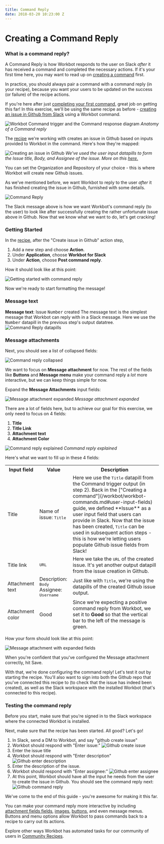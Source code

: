 ```yaml
---
title: Command Reply
date: 2018-03-20 10:23:00 Z
---
```


# Creating a Command Reply
### What is a command reply?
A Command Reply is how Workbot responds to the user on Slack *after* it has received a command and completed the necessary actions. If it's your first time here, you may want to read up on [creating a command](/workbot/workbot-commands.md) first.

In practice, you should always pair a command with a command reply (in your recipe), because you want your users to be updated on the success (or failure) of the recipe actions.

If you're here after just [completing your first command](/workbot/workbot-commands.md), great job on getting this far! In this exercise, we'll be using the same recipe as before - [creating an issue in Github from Slack](https://www.workato.com/recipes/663926-create-an-issue-on-github-from-slack-using-workbot#recipe) using a Workbot command.


![Workbot Command trigger and the Command response diagram](/assets/images/workbot/workbot-actions/anatomy-of-a-command-reply-1.gif)
*Anatomy of a Command reply*

The [recipe](https://www.workato.com/recipes/663926-create-an-issue-on-github-from-slack-using-workbot#recipe) we're working with creates an issue in Github based on inputs provided to Workbot in the command. Here's how they're mapped:

![Creating an issue in Github](/assets/images/workbot/workbot-actions/create-issue-github-1.png)
*We've used the user input datapills to form the Issue title, Body, and Assignee of the issue. More on this [here.](/workbot/workbot-commands.md#user-input-fields)*

You can set the Organization and Repository of your choice - this is where Workbot will create new Github issues.

As we've mentioned before, we want Workbot to reply to the user *after* it has finished creating the issue in Github, furnished with some details.

![Command Reply](/assets/images/workbot/workbot-actions/command-reply-1.png)

The Slack message above is how we want Workbot's command reply (to the user) to look like after successfully creating the rather unfortunate issue above in Github. Now that we know what we want to do, let's get cracking!

### Getting Started

In the [recipe](https://www.workato.com/recipes/663926-create-an-issue-on-github-from-slack-using-workbot#recipe), after the "Create issue in Github" action step,
1. Add a new step and choose **Action**.
2. Under **Application**, choose **Workbot for Slack**
3. Under **Action**, choose **Post command reply**.

How it should look like at this point:

![Getting started with command reply](/assets/images/workbot/workbot-actions/getting-started-with-command-reply-1.png)

Now we're ready to start formatting the message!

### Message text
**Message text**: Issue <kbd>Number</kbd> created
The message text is the simplest message that Workbot can reply with in a Slack message. Here we use the <kbd>Number</kbd> datapill in the previous step's output datatree.
![Command Reply datapills](/assets/images/workbot/workbot-actions/command-reply-datapills-1.png)

### Message attachments
Next, you should see a list of collapsed fields:

![Command reply collapsed](/assets/images/workbot/workbot-actions/command-reply-collapsed-1.png)

We want to focus on **Message attachment** for now. The rest of the fields like **Buttons** and **Message menu** make your command reply a *lot* more interactive, but we can keep things simple for now.

Expand the **Message Attachments** input fields:

![Message attachment expanded](/assets/images/workbot/workbot-actions/message-attachments-expanded-1.png)
*Message attachment expanded*

There are a lot of fields here, but to achieve our goal for this exercise, we only need to focus on 4 fields:
1. **Title**
2. **Title Link**
3. **Attachment text**
4. **Attachment Color**

![Command reply explained](/assets/images/workbot/workbot-actions/command-reply-explained-1.png)
*Command reply explained*

Here's what we want to fill up in these 4 fields:

<table class="unchanged rich-diff-level-one">
    <thead>
        <tr>
            <th>Input field</th>
            <th>Value</th>
            <th>Description</th>
        </tr>
        <tr>
          <td>Title</td>
          <td>Name of issue: <kbd>Title</kbd></td>
          <td>
          Here we use the <kbd>Title</kbd> datapill from the Command trigger output (in step 2). Back in the ["Creating a command"](/workbot/workbot-commands.md#user-input-fields) guide, we defined **Issue** as a user input field that users can provide in Slack. Now that the issue has been created, <kbd>Title</kbd> can be used in subsequent action steps - this is how we're letting users populate Github issue fields from Slack!
          </td>
        </tr>
        <tr>
          <td>Title link</td>
          <td><kbd>URL</kbd></td>
          <td>
            Here we take the <kbd>URL</kbd> of the created issue. It's yet another output datapill from the issue creation in Github.
          </td>
        </tr>
        <tr>
          <td>Attachment text</td>
          <td>
            Description: <kbd>Body</kbd><br>Assignee: <kbd>Username</kbd><br>
          </td>
          <td>
            Just like with <kbd>Title</kbd>, we're using the datapills of the created Github issue output.
          </td>
        <tr>
          <td>Attachment color</td>
          <td>Good</td>
          <td>
            Since we're expecting a positive command reply from Workbot, we set it to <b>Good</b> so that the vertical bar to the left of the message is green.
          </td>
        </tr>
      </tbody>
    </table>
How your form should look like at this point:

![Message attachment with expanded fields](/assets/images/workbot/workbot-actions/message-format-expanded-with-fields-1.png)

When you're confident that you've configured the Message attachment correctly, hit Save.

With that, we're done configuring the command reply! Let's test it out by starting the recipe. You'll also want to sign into both the Github repo that you've connected this recipe to (to check that the issue has indeed been created), as well as the Slack workspace with the installed Workbot (that's connected to this recipe).

### Testing the command reply

Before you start, make sure that you're signed in to the Slack workspace where the connected Workbot is installed.

Next, make sure that the recipe has been started. All good? Let's go!

1. In Slack, send a DM to Workbot, and say "github create issue"
2. Workbot should respond with "Enter issue:"
![Github create issue](/assets/images/workbot/workbot-actions/github-create-issue-1.png)
3. Enter the issue title
4. Workbot should respond with "Enter description"
![Github enter description](/assets/images/workbot/workbot-actions/github-enter-description-1.png)
5. Enter the description of the issue.
6. Workbot should respond with "Enter assignee:"
![Github enter assignee](/assets/images/workbot/workbot-actions/github-enter-assignee-1.png)
7. At this point, Workbot should have all the input he needs from the user to create the issue in Github. You should see the command reply next:
![Github command reply](/assets/images/workbot/workbot-actions/github-command-reply-1.png)

We've come to the end of this guide - you're awesome for making it this far.

You can make your command reply more interactive by including [attachment fields fields](/connectors/slack.html#example-message-with-attachment), [images](/connectors/slack.html#example-message-with-attachment), [buttons](http://docs.workato.com/connectors/slack.html#using-slack-message-buttons), and even message menus. Buttons and menu options allow Workbot to pass commands back to a recipe to carry out its actions.

Explore other ways Workbot has automated tasks for our community of users in [Community Recipes](https://www.workato.com/recipes/browse?q=workbot).
